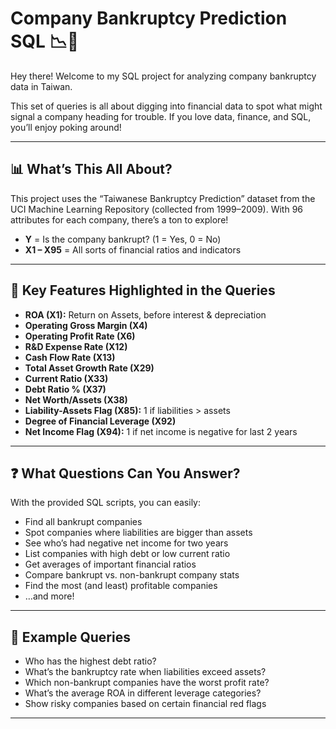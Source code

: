 # Company Bankruptcy Prediction SQL 📉🏦

Hey there! Welcome to my SQL project for analyzing company bankruptcy data in Taiwan.

This set of queries is all about digging into financial data to spot what might signal a company heading for trouble. If you love data, finance, and SQL, you’ll enjoy poking around!

---

## 📊 What’s This All About?

This project uses the “Taiwanese Bankruptcy Prediction” dataset from the UCI Machine Learning Repository (collected from 1999–2009). With 96 attributes for each company, there’s a ton to explore!

- **Y** = Is the company bankrupt? (1 = Yes, 0 = No)
- **X1 – X95** = All sorts of financial ratios and indicators

---

## 🔑 Key Features Highlighted in the Queries

- **ROA (X1):** Return on Assets, before interest & depreciation
- **Operating Gross Margin (X4)**
- **Operating Profit Rate (X6)**
- **R&D Expense Rate (X12)**
- **Cash Flow Rate (X13)**
- **Total Asset Growth Rate (X29)**
- **Current Ratio (X33)**
- **Debt Ratio % (X37)**
- **Net Worth/Assets (X38)**
- **Liability-Assets Flag (X85):** 1 if liabilities > assets
- **Degree of Financial Leverage (X92)**
- **Net Income Flag (X94):** 1 if net income is negative for last 2 years

---

## ❓ What Questions Can You Answer?

With the provided SQL scripts, you can easily:

- Find all bankrupt companies
- Spot companies where liabilities are bigger than assets
- See who’s had negative net income for two years
- List companies with high debt or low current ratio
- Get averages of important financial ratios
- Compare bankrupt vs. non-bankrupt company stats
- Find the most (and least) profitable companies
- …and more!

---

## 🚦 Example Queries

- Who has the highest debt ratio?
- What’s the bankruptcy rate when liabilities exceed assets?
- Which non-bankrupt companies have the worst profit rate?
- What’s the average ROA in different leverage categories?
- Show risky companies based on certain financial red flags

---
